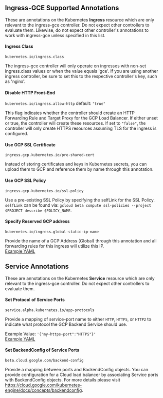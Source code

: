 ## Ingress-GCE Supported Annotations
These are annotations on the Kubernetes **Ingress** resource which are only relevant to the ingress-gce
controller. Do not expect other controllers to evaluate them. Likewise, do not expect other controller's
annotations to work with ingress-gce unless specified in this list.

#### Ingress Class
`kubernetes.io/ingress.class`  

The ingress-gce controller will only operate on ingresses with non-set ingress.class values or when
the value equals 'gce'. If you are using another ingress controller, be sure to set this to the
respective controller's key, such as 'nginx'.

#### Disable HTTP Front-End
`kubernetes.io/ingress.allow-http` default: `"true"`  

This flag indicates whether the controller should create an HTTP Forwarding Rule and Target Proxy
for the GCP Load Balancer. If either unset or true, the controller will create these resources. If
set to `"false"`, the controller will only create HTTPS resources assuming TLS for the ingress is
configured.

#### Use GCP SSL Certificate
`ingress.gcp.kubernetes.io/pre-shared-cert`  

Instead of storing certificates and keys in Kubernetes secrets, you can upload them to GCP and
reference them by name through this annotation.

#### Use GCP SSL Policy
`ingress.gcp.kubernetes.io/ssl-policy`

Use a pre-existing SSL Policy by specifying the selfLink for the SSL Policy.
`selfLink` can be found via: `gcloud beta compute ssl-policies --project $PROJECT describe $POLICY_NAME`.

#### Specify Reserved GCP address  
`kubernetes.io/ingress.global-static-ip-name`   

Provide the name of a GCP Address (Global) through this annotation and all forwarding rules for this
ingress will utilize this IP.  
[Example YAML](/examples/static-ip)


## Service Annotations  
These are annotations on the Kubernetes **Service** resource which are only relevant to the ingress-gce
controller. Do not expect other controllers to evaluate them.

#### Set Protocol of Service Ports
`service.alpha.kubernetes.io/app-protocols`  

Provide a mapping of service-port name to either `HTTP`, `HTTPS`, or `HTTP2` to indicate what protocol
the GCP Backend Service should use.

Example Value: `'{"my-https-port":"HTTPS"}'`  
[Example YAML](/examples/backside-https)  

#### Set BackendConfig of Service Ports
`beta.cloud.google.com/backend-config`

Provide a mapping between ports and BackendConfig objects. You can provide configuration for a Cloud load
balancer by associating Service ports with BackendConfig objects. For more details please visit
https://cloud.google.com/kubernetes-engine/docs/concepts/backendconfig.
